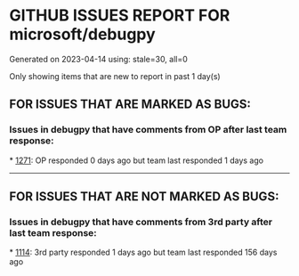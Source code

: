 
# GITHUB ISSUES REPORT FOR microsoft/debugpy


Generated on 2023-04-14 using: stale=30, all=0


Only showing items that are new to report in past 1 day(s)


## FOR ISSUES THAT ARE MARKED AS BUGS:


### Issues in debugpy that have comments from OP after last team response:


\* [1271](https://github.com/microsoft/debugpy/issues/1271 "Timeout while using vscode debugger with any program which spawns a process"): OP responded 0 days ago but team last responded 1 days ago

---

## FOR ISSUES THAT ARE NOT MARKED AS BUGS:


### Issues in debugpy that have comments from 3rd party after last team response:


\* [1114](https://github.com/microsoft/debugpy/issues/1114 "Display Python asyncio Tasks in VS Code Debugger"): 3rd party responded 1 days ago but team last responded 156 days ago
